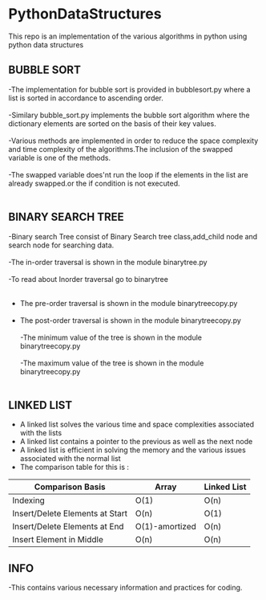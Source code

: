# PythonDataStructures
This repo is an implementation of the various algorithms in python using python data structures
## BUBBLE SORT
-The implementation for bubble sort is provided in bubblesort.py where a list is sorted in accordance to ascending order.<br /><br />
-Similary bubble_sort.py implements the bubble sort algorithm where the dictionary elements are sorted on the basis of their key values.<br /><br />
-Various methods are implemented in order to reduce the space complexity and time complexity of the algorithms.The inclusion of the swapped variable is one of the methods.<br /><br />
-The swapped variable does'nt run the loop if the elements in the list are already swapped.or the if condition is not executed.<br /><br />

## BINARY SEARCH TREE 
-Binary search Tree consist of Binary Search tree class,add_child node and search node for searching data.<br /><br />
-The in-order traversal is shown in the module binarytree.py<br /><br />
-To read about Inorder traversal go to 
binarytree <br /><br />
- The pre-order traversal is shown in the module binarytreecopy.py<br /><br />
- The post-order traversal is shown in the module binarytreecopy.py<br /><br />
-The minimum value of the tree is shown in the module binarytreecopy.py<br /><br />
-The maximum value of the tree is shown in the module binarytreecopy.py<br /><br />

## LINKED LIST
- A linked list solves the various time and space complexities associated with the lists
- A linked list contains a pointer to the previous as well as the next node
- A linked list is efficient in solving the memory and the various issues associated with the normal list
- The comparison table for this is :

| Comparison Basis                 | Array           | Linked List |
| -------------------------------- | --------------- | ----------- |
| Indexing                         | O(1)            | O(n)        | 
| Insert/Delete Elements at Start  | O(n)            | O(1)        |
| Insert/Delete Elements at End    | O(1)-amortized  | O(n)        |
| Insert Element in Middle         | O(n)            | O(n)        |

## INFO
-This contains various necessary information and practices for coding.<br />


